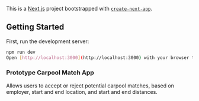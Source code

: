 This is a [Next.js](https://nextjs.org) project bootstrapped with [`create-next-app`](https://nextjs.org/docs/app/api-reference/cli/create-next-app).

## Getting Started

First, run the development server:

```bash
npm run dev
Open [http://localhost:3000](http://localhost:3000) with your browser to see the result.
```

### Prototype Carpool Match App
Allows users to accept or reject potential carpool matches, based on employer, start and end location, and start and end distances.

